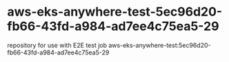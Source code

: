 # aws-eks-anywhere-test-5ec96d20-fb66-43fd-a984-ad7ee4c75ea5-29
repository for use with E2E test job aws-eks-anywhere-test:5ec96d20-fb66-43fd-a984-ad7ee4c75ea5-29

